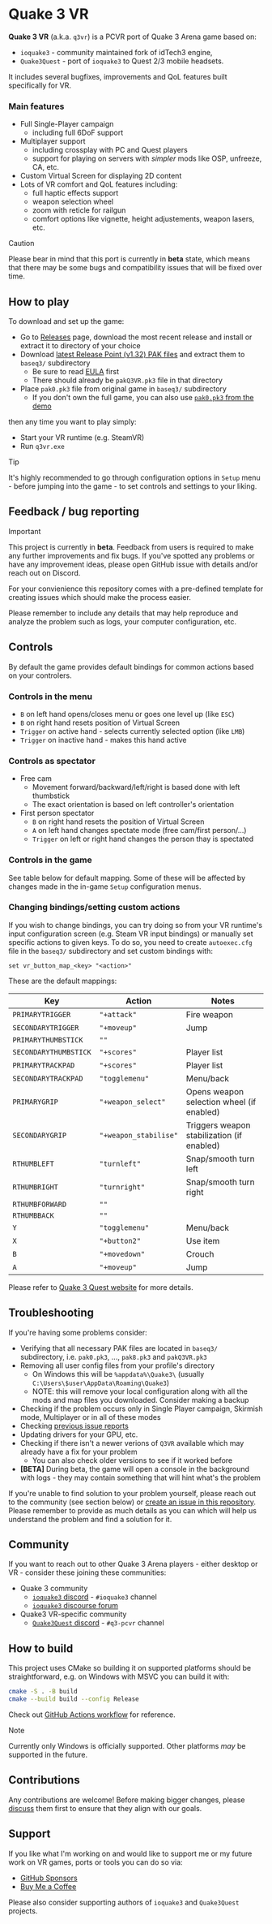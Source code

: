 # Quake 3 VR

**Quake 3 VR** (a.k.a. `q3vr`) is a PCVR port of Quake 3 Arena game based on:

* `ioquake3` - community maintained fork of idTech3 engine,
* `Quake3Quest` - port of `ioquake3` to Quest 2/3 mobile headsets.

It includes several bugfixes, improvements and QoL features built specifically
for VR.

### Main features

* Full Single-Player campaign
  * including full 6DoF support
* Multiplayer support
  * including crossplay with PC and Quest players
  * support for playing on servers with _simpler_ mods like OSP, unfreeze, CA,
    etc.
* Custom Virtual Screen for displaying 2D content
* Lots of VR comfort and QoL features including:
  * full haptic effects support
  * weapon selection wheel
  * zoom with reticle for railgun
  * comfort options like vignette, height adjustements, weapon lasers, etc.

> [!CAUTION]
> Please bear in mind that this port is currently in **beta** state, which
> means that there may be some bugs and compatibility issues that will be fixed
> over time.


## How to play

To download and set up the game:

* Go to [Releases](https://github.com/RippeR37/q3vr/releases) page, download the
  most recent release and install or extract it to directory of your choice
* Download [latest Release Point (v1.32) PAK files](https://files.ioquake3.org/quake3-latest-pk3s.zip)
  and extract them to `baseq3/` subdirectory
  * Be sure to read [EULA](https://ioquake3.org/extras/patch-data/) first
  * There should already be `pakQ3VR.pk3` file in that directory
* Place `pak0.pk3` file from original game in `baseq3/` subdirectory
  * If you don't own the full game, you can also use [`pak0.pk3` from the demo](https://github.com/Team-Beef-Studios/ioq3quest/raw/dba25f1d528253ad9ff8638931726d06bffcf0b0/android/app/src/main/assets/pak0.pk3)

then any time you want to play simply:

* Start your VR runtime (e.g. SteamVR)
* Run `q3vr.exe`

> [!TIP]
> It's highly recommended to go through configuration options in `Setup` menu -
> before jumping into the game - to set controls and settings to your liking.


## Feedback / bug reporting

> [!IMPORTANT]
> This project is currently in **beta**. Feedback from users is required to make
> any further improvements and fix bugs. If you've spotted any problems or have
> any improvement ideas, please open GitHub issue with details and/or reach out
> on Discord.

For your convienience this repository comes with a pre-defined template for
creating issues which should make the process easier.

Please remember to include any details that may help reproduce and analyze the
problem such as logs, your computer configuration, etc.


## Controls

By default the game provides default bindings for common actions based on
your controlers.

### Controls in the menu

* `B` on left hand opens/closes menu or goes one level up (like `ESC`)
* `B` on right hand resets position of Virtual Screen
* `Trigger` on active hand - selects currently selected option (like `LMB`)
* `Trigger` on inactive hand - makes this hand active

### Controls as spectator

* Free cam
  * Movement forward/backward/left/right is based done with left thumbstick
  * The exact orientation is based on left controller's orientation
* First person spectator
  * `B` on right hand resets the position of Virtual Screen
  * `A` on left hand changes spectate mode (free cam/first person/...)
  * `Trigger` on left or right hand changes the person thay is spectated

### Controls in the game

See table below for default mapping. Some of these will be affected by changes
made in the in-game `Setup` configuration menus.

### Changing bindings/setting custom actions

If you wish to change bindings, you can try doing so from your
VR runtime's input configuration screen (e.g. Steam VR input bindings) or
manually set specific actions to given keys. To do so, you need to create
`autoexec.cfg` file in the `baseq3/` subdirectory and set custom bindings with:

```
set vr_button_map_<key> "<action>"
```

These are the default mappings:

| Key | Action | Notes |
|-----|--------|-------|
| `PRIMARYTRIGGER` | `"+attack"` | Fire weapon|
| `SECONDARYTRIGGER` | `"+moveup"` | Jump |
| `PRIMARYTHUMBSTICK` | `""` |  |
| `SECONDARYTHUMBSTICK` | `"+scores"` | Player list |
| `PRIMARYTRACKPAD` | `"+scores"` | Player list |
| `SECONDARYTRACKPAD` | `"togglemenu"` | Menu/back |
| `PRIMARYGRIP` | `"+weapon_select"` | Opens weapon selection wheel (if enabled) |
| `SECONDARYGRIP` | `"+weapon_stabilise"` | Triggers weapon stabilization (if enabled) |
| `RTHUMBLEFT` | `"turnleft"` | Snap/smooth turn left |
| `RTHUMBRIGHT` | `"turnright"` | Snap/smooth turn right |
| `RTHUMBFORWARD` | `""` |  |
| `RTHUMBBACK` | `""` |  |
| `Y` | `"togglemenu"` | Menu/back |
| `X` | `"+button2"` | Use item |
| `B` | `"+movedown"` | Crouch |
| `A` | `"+moveup"` | Jump |

Please refer to [Quake 3 Quest website](https://quake3.quakevr.com/) for more
details.


## Troubleshooting

If you're having some problems consider:

* Verifying that all necessary PAK files are located in `baseq3/` subdirectory,
  i.e. `pak0.pk3`, ..., `pak8.pk3` and `pakQ3VR.pk3`
* Removing all user config files from your profile's directory
  * On Windows this will be `%appdata%\Quake3\` (usually
    `C:\Users\$user\AppData\Roaming\Quake3`)
  * NOTE: this will remove your local configuration along with all the mods and
    map files you downloaded. Consider making a backup
* Checking if the problem occurs only in Single Player campaign, Skirmish mode,
  Multiplayer or in all of these modes
* Checking [previous issue reports](https://github.com/RippeR37/q3vr/issues)
* Updating drivers for your GPU, etc.
* Checking if there isn't a newer verions of `Q3VR` available which may already
  have a fix for your problem
  * You can also check older versions to see if it worked before
* **[BETA]** During beta, the game will open a console in the background with
  logs - they may contain something that will hint what's the problem

If you're unable to find solution to your problem yourself, please reach out to
the community (see section below) or
[create an issue in this repository](https://github.com/RippeR37/q3vr-private/issues/new/choose).
Please remember to provide as much details as you can which will help us
understand the problem and find a solution for it.


## Community

If you want to reach out to other Quake 3 Arena players - either desktop or VR -
consider these joining these communities:

* Quake 3 community
  * [`ioquake3` discord](https://discord.gg/YY9UvMHGYb) - `#ioquake3` channel
  * [`ioquake3` discourse forum](https://discourse.ioquake.org/)
* Quake3 VR-specific community
  * [`Quake3Quest` discord](https://discord.gg/wcbspgPHpx) - `#q3-pcvr` channel


## How to build

This project uses CMake so building it on supported platforms should be
straightforward, e.g. on Windows with MSVC you can build it with:

```bash
cmake -S . -B build
cmake --build build --config Release
```

Check out [GitHub Actions workflow](.github/workflows/build.yml) for reference.

> [!NOTE]
> Currently only Windows is officially supported. Other platforms _may_ be
> supported in the future.


## Contributions

Any contributions are welcome! Before making bigger changes, please
[discuss](https://github.com/RippeR37/q3vr/discussions) them first to ensure
that they align with our goals.


## Support

If you like what I'm working on and would like to support me or my future work
on VR games, ports or tools you can do so via:

* [GitHub Sponsors](https://github.com/sponsors/RippeR37/)
* [Buy Me a Coffee](https://buymeacoffee.com/RippeR37)

Please also consider supporting authors of `ioquake3` and `Quake3Quest`
projects.
